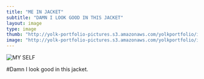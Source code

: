 ```yaml
---
title: "ME IN JACKET"
subtitle: "DAMN I LOOK GOOD IN THIS JACKET"
layout: image
type: image
thumb: "http://yolk-portfolio-pictures.s3.amazonaws.com/yolkportfolio/image/MEINJACKET-thumb.jpg"
image: "http://yolk-portfolio-pictures.s3.amazonaws.com/yolkportfolio/image/MEINJACKET-small.jpg"
---
```



![MY SELF](https://s3.amazonaws.com/yolk-portfolio-pictures/yolkportfolio/image/MEINJACKET-small.jpg)

#Damn I look good in this jacket.
